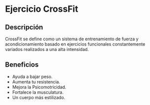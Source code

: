 # Ejercicio CrossFit

## Descripción
CrossFit se define como un sistema de entrenamiento de fuerza y acondicionamiento basado en ejercicios funcionales constantemente variados realizados a una alta intensidad. 

## Beneficios
- Ayuda a bajar peso.
- Aumenta tu resistencia.
- Mejora la Psicomotricidad.
- Fortalece la musculatura.
- Un cuerpo más estilizado.
